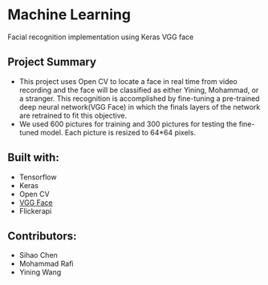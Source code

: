 # Machine Learning
Facial recognition implementation using Keras VGG face

## Project Summary
* This project uses Open CV to locate a face in real time from video recording and the face will be classified as either Yining, Mohammad, or a stranger. This recognition is accomplished by fine-tuning a pre-trained deep neural network(VGG Face) in which the finals layers of the network are retrained to fit this objective.
* We used 600 pictures for training and 300 pictures for testing the fine-tuned model. Each picture is resized to 64*64 pixels.

## Built with:
 * Tensorflow
 * Keras
 * Open CV
 * [VGG Face](https://github.com/rcmalli/keras-vggface)
 * Flickerapi
 
## Contributors:
* Sihao Chen
* Mohammad Rafi
* Yining Wang
